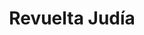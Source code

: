 ﻿---
title: "Revuelta Judía"
permalink: periodes_561.html
layout: periode
dataInici: -66
dataFi: -73
sidebar: periodes
pares:
  - id: 41
    title: "Imperio Romano"
    dataInici: "(-27)"
    dataFi: "(476)"

fills:
  - id: 562
    title: "Sitio de Jerusalén"
    dataInici: "(70-03)"
    dataFi: "(70-09)"

jocsPrincipals:
jocsEscenaris:
jocsEpoca:
jocsEpocaEscenaris:
---
